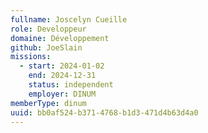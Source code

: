 ```yaml
---
fullname: Joscelyn Cueille
role: Developpeur
domaine: Développement
github: JoeSlain
missions:
  - start: 2024-01-02
    end: 2024-12-31
    status: independent
    employer: DINUM
memberType: dinum
uuid: bb0af524-b371-4768-b1d3-471d4b63d4a0
---
```

